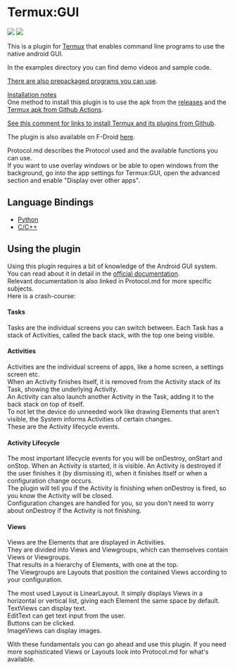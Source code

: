 # Termux:GUI

<img src="https://img.shields.io/github/v/release/termux/termux-gui?include_prereleases"/> <img src="https://img.shields.io/f-droid/v/com.termux.gui"/>

This is a plugin for [Termux](https://github.com/termux/termux-app) that enables command line programs to use the native android GUI.  
  
In the examples directory you can find demo videos and sample code.

[There are also prepackaged programs you can use](https://github.com/tareksander/termux-gui-package).

[Installation notes](https://github.com/termux/termux-app#installation)  
One method to install this plugin is to use the apk from the [releases](https://github.com/termux/termux-gui/releases) and the [Termux apk from Github Actions](https://github.com/termux/termux-app/actions).  
 
[See this comment for links to install Termux and its plugins from Github](https://github.com/tareksander/termux-gui-python-bindings/issues/1#issuecomment-983797979).

The plugin is also available on F-Droid [here](https://f-droid.org/packages/com.termux.gui/).

Protocol.md describes the Protocol used and the available functions you can use.  
If you want to use overlay windows or be able to open windows from the background, go into the app settings for Termux:GUI, open the advanced section and enable "Display over other apps".  

## Language Bindings

- [Python](https://github.com/tareksander/termux-gui-python-bindings)
- [C/C++](https://github.com/tareksander/termux-gui-c-bindings)

## Using the plugin

Using this plugin requires a bit of knowledge of the Android GUI system. You can read about it in detail in the [official documentation](https://developer.android.com/guide).  
Relevant documentation is also linked in Protocol.md for more specific subjects.  
Here is a crash-course:

#### Tasks

Tasks are the individual screens you can switch between. Each Task has a stack of Activities, called the back stack, with the top one being visible.

#### Activities

Activities are the individual screens of apps, like a home screen, a settings screen etc.  
When an Activity finishes itself, it is removed from the Activity stack of its Task, showing the underlying Activity.  
An Activity can also launch another Activity in the Task, adding it to the back stack on top of itself.  
To not let the device do unneeded work like drawing Elements that aren't visible, the System informs Activities of certain changes.  
These are the Activity lifecycle events.

#### Activity Lifecycle

The most important lifecycle events for you will be onDestroy, onStart and onStop.
When an Activity is started, it is visible. An Activity is destroyed if the user finishes it (by dismissing it), when it finishes itself or when a configuration change occurs.  
The plugin will tell you if the Activity is finishing when onDestroy is fired, so you know the Activity will be closed.  
Configuration changes are handled for you, so you don't need to worry about onDestroy if the Activity is not finishing.

#### Views

Views are the Elements that are displayed in Activities.  
They are divided into Views and Viewgroups, which can themselves contain Views or Viewgroups.  
That results in a hierarchy of Elements, with one at the top.  
The Viewgroups are Layouts that position the contained Views according to your configuration.  

The most used Layout is LinearLayout. It simply displays Views in a horizontal or vertical list, giving each Element the same space by default.  
TextViews can display text.  
EditText can get text input from the user.  
Buttons can be clicked.  
ImageViews can display images.  
  
With these fundamentals you can go ahead and use this plugin. If you need more sophisticated Views or Layouts look into Protocol.md for what's available.
